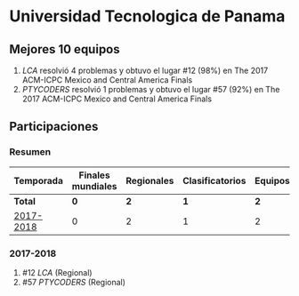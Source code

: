 # Universidad Tecnologica de Panama

## Mejores 10 equipos

1. _LCA_ resolvió 4 problemas y obtuvo el lugar #12 (98%) en The 2017 ACM-ICPC Mexico and Central America Finals
1. _PTYCODERS_ resolvió 1 problemas y obtuvo el lugar #57 (92%) en The 2017 ACM-ICPC Mexico and Central America Finals

## Participaciones

### Resumen

| Temporada | Finales mundiales | Regionales | Clasificatorios | Equipos |
| --- | --- | --- | --- | --- |
| **Total** | **0** | **2** | **1** | **2** |
| [2017-2018](#2017-2018) | 0 | 2 | 1 | 2 |

### 2017-2018

1. #12 _LCA_ (Regional)
1. #57 _PTYCODERS_ (Regional)



